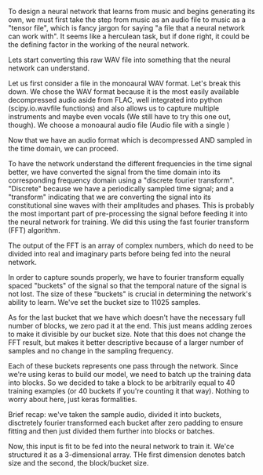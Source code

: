 

To design a neural network that learns from music and begins generating its own, we must first take the step from music as an audio file to music as a "tensor file", which is fancy jargon for saying "a file that a neural network can work with". It seems like a herculean task, but if done right, it could be the defining factor in the working of the neural network.

Lets start converting this raw WAV file into something that the neural network can understand.

Let us first consider a file in the monoaural WAV format. Let's break this down. We chose the WAV format because it is the most easily available decompressed audio aside from FLAC, well integrated into python (scipy.io.wavfile functions) and also allows us to capture multiple instruments and maybe even vocals (We still have to try this one out, though). We choose a monoaural audio file (Audio file with a single )

Now that we have an audio format which is decompressed AND sampled in the time domain, we can proceed.

To have the network understand the different frequencies in the time signal better, we have converted the signal from the time domain into its corresponding frequency domain using a "discrete fourier transform". "Discrete" because we have a periodically sampled time signal; and a "transform" indicating that we are converting the signal into its constitutional sine waves with their amplitudes and phases. This is probably the most important part of pre-processing the signal before feeding it into the neural network for training. We did this using the fast fourier transform (FFT) algorithm.

The output of the FFT is an array of complex numbers, which do need to be divided into real and imaginary parts before being fed into the neural network.

In order to capture sounds properly, we have to fourier transform equally spaced "buckets" of the signal so that the temporal nature of the signal is not lost. The size of these "buckets" is crucial in determining the network's ability to learn. We've set the bucket size to 11025 samples.

As for the last bucket that we have which doesn't have the necessary full number of blocks, we zero pad it at the end. This just means adding zeroes to make it divisible by our bucket size. Note that this does not change the FFT result, but makes it better descriptive because of a larger number of samples and no change in the sampling frequency.

Each of these buckets represents one pass through the network. Since we're using keras to build our model, we need to batch up the training data into blocks. So we decided to take a block to be arbitrarily equal to 40 training examples (or 40 buckets if you're counting it that way). Nothing to worry about here, just keras formalities.

Brief recap: we've taken the sample audio, divided it into buckets, disctretely fourier transformed each bucket after zero padding to ensure fitting and then just divided them further into blocks or batches.

Now, this input is fit to be fed into the neural network to train it. We'ce structured it as a 3-dimensional array. THe first dimension denotes batch size and the second, the block/bucket size.
